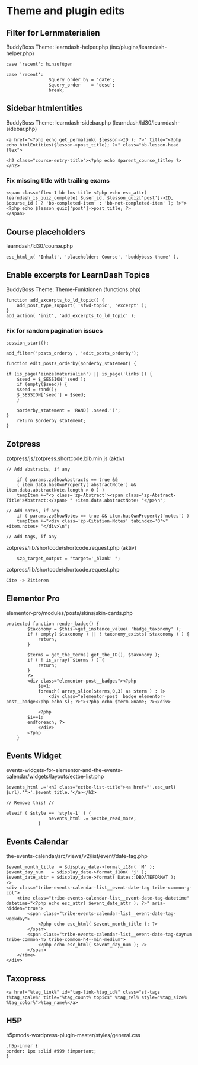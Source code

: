 # Theme and plugin edits

## Filter for Lernmaterialien

BuddyBoss Theme: learndash-helper.php (inc/plugins/learndash-helper.php)

	case 'recent': hinzufügen

	case 'recent':
					$query_order_by = 'date';
					$query_order    = 'desc';
					break;

## Sidebar htmlentities

BuddyBoss Theme: learndash-sidebar.php (learndash/ld30/learndash-sidebar.php)

	<a href="<?php echo get_permalink( $lesson->ID ); ?>" title="<?php echo htmlEntities($lesson->post_title); ?>" class="bb-lesson-head flex">
	
	<h2 class="course-entry-title"><?php echo $parent_course_title; ?></h2>

### Fix missing title with trailing exams

	<span class="flex-1 bb-lms-title <?php echo esc_attr( learndash_is_quiz_complete( $user_id, $lesson_quiz['post']->ID, $course_id ) ? 'bb-completed-item' : 'bb-not-completed-item' ); ?>">
	<?php echo $lesson_quiz['post']->post_title; ?>
	</span>

## Course placeholders

learndash/ld30/course.php

	esc_html_x( 'Inhalt', 'placeholder: Course', 'buddyboss-theme' ),


## Enable excerpts for LearnDash Topics

BuddyBoss Theme: Theme-Funktionen (functions.php)

	function add_excerpts_to_ld_topic() {
		add_post_type_support( 'sfwd-topic', 'excerpt' );
	}
	add_action( 'init', 'add_excerpts_to_ld_topic' );



### Fix for random pagination issues

	session_start();

	add_filter('posts_orderby', 'edit_posts_orderby');

	function edit_posts_orderby($orderby_statement) {

	if (is_page('einzelmaterialien') || is_page('links')) {
		$seed = $_SESSION['seed'];
		if (empty($seed)) {
		$seed = rand();
		$_SESSION['seed'] = $seed;
		}

		$orderby_statement = 'RAND('.$seed.')';
	}
		return $orderby_statement;
	}


## Zotpress

zotpress/js/zotpress.shortcode.bib.min.js (aktiv)

	// Add abstracts, if any
	
		if ( params.zpShowAbstracts == true &&
		( item.data.hasOwnProperty('abstractNote') && item.data.abstractNote.length > 0 ) )
		tempItem +="<p class='zp-Abstract'><span class='zp-Abstract-Title'>Abstract:</span> " +item.data.abstractNote+ "</p>\n";
								
	// Add notes, if any
		if ( params.zpShowNotes == true && item.hasOwnProperty('notes') )
		tempItem +="<div class='zp-Citation-Notes' tabindex='0'>" +item.notes+ "</div>\n";

	// Add tags, if any

zotpress/lib/shortcode/shortcode.request.php (aktiv)

		$zp_target_output = "target='_blank' ";

zotpress/lib/shortcode/shortcode.request.php

	Cite -> Zitieren

## Elementor Pro

elementor-pro/modules/posts/skins/skin-cards.php

	protected function render_badge() {
			$taxonomy = $this->get_instance_value( 'badge_taxonomy' );
			if ( empty( $taxonomy ) || ! taxonomy_exists( $taxonomy ) ) {
				return;
			}

			$terms = get_the_terms( get_the_ID(), $taxonomy );
			if ( ! is_array( $terms ) ) {
				return;
			}
			?>
			<div class="elementor-post__badges"><?php
				$i=1;
				foreach( array_slice($terms,0,3) as $term ) : ?>
					<div class="elementor-post__badge elementor-post__badge<?php echo $i; ?>"><?php echo $term->name; ?></div>
				
				<?php 
			$i+=1; 
			endforeach; ?>
				</div>
			<?php
		}

##  Events Widget 

events-widgets-for-elementor-and-the-events-calendar/widgets/layouts/ectbe-list.php

	$events_html .='<h2 class="ectbe-list-title"><a href="'.esc_url( $url).'">'.$event_title.'</a></h2>

	// Remove this! //

	elseif ( $style == 'style-1' ) {
					$events_html .= $ectbe_read_more;
				}


## Events Calendar 

 the-events-calendar/src/views/v2/list/event/date-tag.php 


	$event_month_title  = $display_date->format_i18n( 'M' );
	$event_day_num   = $display_date->format_i18n( 'j' );
	$event_date_attr = $display_date->format( Dates::DBDATEFORMAT );
	?>
	<div class="tribe-events-calendar-list__event-date-tag tribe-common-g-col">
		<time class="tribe-events-calendar-list__event-date-tag-datetime" datetime="<?php echo esc_attr( $event_date_attr ); ?>" aria-hidden="true">
			<span class="tribe-events-calendar-list__event-date-tag-weekday">
				<?php echo esc_html( $event_month_title ); ?>
			</span>
			<span class="tribe-events-calendar-list__event-date-tag-daynum tribe-common-h5 tribe-common-h4--min-medium">
				<?php echo esc_html( $event_day_num ); ?>
			</span>
		</time>
	</div>

## Taxopress 

	<a href="%tag_link%" id="tag-link-%tag_id%" class="st-tags t%tag_scale%" title="%tag_count% topics" %tag_rel% style="%tag_size% %tag_color%">%tag_name%</a>

## H5P 

h5pmods-wordpress-plugin-master/styles/general.css 

	.h5p-inner {
	border: 1px solid #999 !important;
	}